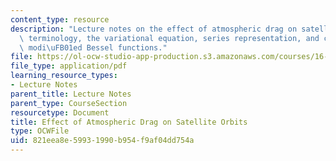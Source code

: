 ```yaml
---
content_type: resource
description: "Lecture notes on the effect of atmospheric drag on satellite orbits,\
  \ terminology, the variational equation, series representation, and calculating\
  \ modi\uFB01ed Bessel functions."
file: https://ol-ocw-studio-app-production.s3.amazonaws.com/courses/16-346-astrodynamics-fall-2008/821eea8e59931990b954f9af04dd754a_lec_28.pdf
file_type: application/pdf
learning_resource_types:
- Lecture Notes
parent_title: Lecture Notes
parent_type: CourseSection
resourcetype: Document
title: Effect of Atmospheric Drag on Satellite Orbits
type: OCWFile
uid: 821eea8e-5993-1990-b954-f9af04dd754a
---
```

